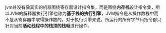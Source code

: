 
jvm并没有像真实的机器围绕寄存器设计指令集，而是围绕**内存栈**设计指令集，所以JVM的解释器执行引擎也称为**基于栈的执行引擎**，JVM指令是从操作数栈中而不是从寄存器中取得操作数的。对于执行引擎来说，所运行的所有字节码指令都只针对当前**活动线程中的栈顶的栈帧**进行操作。
